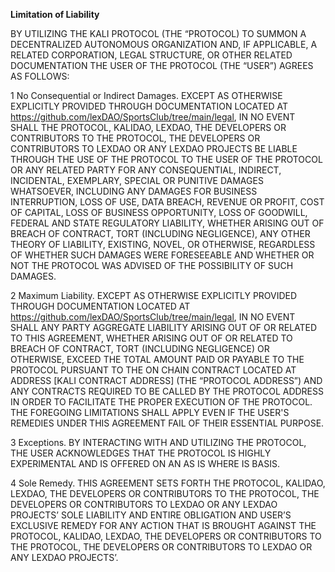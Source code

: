 
<b>Limitation of Liability</b>

BY UTILIZING THE KALI PROTOCOL (THE “PROTOCOL) TO SUMMON A DECENTRALIZED AUTONOMOUS ORGANIZATION AND, IF APPLICABLE, A RELATED CORPORATION, LEGAL STRUCTURE, OR OTHER RELATED DOCUMENTATION THE USER OF THE PROTOCOL (THE “USER”) AGREES AS FOLLOWS:

1  No Consequential or Indirect Damages. EXCEPT AS OTHERWISE EXPLICITLY PROVIDED THROUGH DOCUMENTATION LOCATED AT https://github.com/lexDAO/SportsClub/tree/main/legal, IN NO EVENT SHALL THE PROTOCOL, KALIDAO, LEXDAO, THE DEVELOPERS OR CONTRIBUTORS TO THE PROTOCOL, THE DEVELOPERS OR CONTRIBUTORS TO LEXDAO OR ANY LEXDAO PROJECTS BE LIABLE THROUGH THE USE OF THE PROTOCOL TO THE USER OF THE PROTOCOL OR ANY RELATED PARTY FOR ANY CONSEQUENTIAL, INDIRECT, INCIDENTAL, EXEMPLARY, SPECIAL OR PUNITIVE DAMAGES WHATSOEVER, INCLUDING ANY DAMAGES FOR BUSINESS INTERRUPTION, LOSS OF USE, DATA BREACH, REVENUE OR PROFIT, COST OF CAPITAL, LOSS OF BUSINESS OPPORTUNITY, LOSS OF GOODWILL, FEDERAL AND STATE REGULATORY LIABILITY, WHETHER ARISING OUT OF BREACH OF CONTRACT, TORT (INCLUDING NEGLIGENCE), ANY OTHER THEORY OF LIABILITY, EXISTING, NOVEL, OR OTHERWISE, REGARDLESS OF WHETHER SUCH DAMAGES WERE FORESEEABLE AND WHETHER OR NOT THE PROTOCOL WAS ADVISED OF THE POSSIBILITY OF SUCH DAMAGES.

2  Maximum Liability. EXCEPT AS OTHERWISE EXPLICITLY PROVIDED THROUGH DOCUMENTATION LOCATED AT https://github.com/lexDAO/SportsClub/tree/main/legal, IN NO EVENT SHALL ANY PARTY AGGREGATE LIABILITY ARISING OUT OF OR RELATED TO THIS AGREEMENT, WHETHER ARISING OUT OF OR RELATED TO BREACH OF CONTRACT, TORT (INCLUDING NEGLIGENCE) OR OTHERWISE, EXCEED  THE TOTAL AMOUNT PAID OR PAYABLE TO THE PROTOCOL PURSUANT TO THE ON CHAIN  CONTRACT LOCATED AT ADDRESS [KALI CONTRACT ADDRESS] (THE “PROTOCOL ADDRESS”) AND ANY CONTRACTS REQUIRED TO BE CALLED BY THE PROTOCOL ADDRESS IN ORDER TO FACILITATE THE PROPER EXECUTION OF THE PROTOCOL. THE FOREGOING LIMITATIONS SHALL APPLY EVEN IF THE USER'S REMEDIES UNDER THIS AGREEMENT FAIL OF THEIR ESSENTIAL PURPOSE.
 
3  Exceptions. BY INTERACTING WITH AND UTILIZING THE PROTOCOL, THE USER ACKNOWLEDGES THAT THE PROTOCOL IS HIGHLY EXPERIMENTAL AND IS OFFERED ON AN AS IS WHERE IS BASIS.
 
4  Sole Remedy. THIS AGREEMENT SETS FORTH THE PROTOCOL, KALIDAO, LEXDAO, THE DEVELOPERS OR CONTRIBUTORS TO THE PROTOCOL, THE DEVELOPERS OR CONTRIBUTORS TO LEXDAO OR ANY LEXDAO PROJECTS’ SOLE LIABILITY AND ENTIRE OBLIGATION AND USER’S EXCLUSIVE REMEDY FOR ANY ACTION THAT IS BROUGHT AGAINST THE PROTOCOL, KALIDAO, LEXDAO, THE DEVELOPERS OR CONTRIBUTORS TO THE PROTOCOL, THE DEVELOPERS OR CONTRIBUTORS TO LEXDAO OR ANY LEXDAO PROJECTS’.
